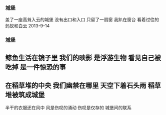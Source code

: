 ### 城堡
盖了一座高耸入云的城堡
没有出口和入口
只留了一扇窗
我趴在窗台
看着过往的蚂蚁和白云
2013-9-14
### 城堡
鲸鱼生活在镜子里
我们的映影
是浮游生物
看见自己被吃掉
是一件惊恐的事
---
在稻草堆的中央
我们幽禁在哪里
天空下着石头雨
稻草堆被筑成城堡
---
半干的衣服还在风中
风是伤叹的涌动
伤叹是仅存的
城堡间的联系
